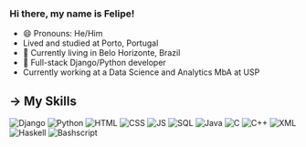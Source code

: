 ### Hi there, my name is Felipe!
- 😄 Pronouns: He/Him
- Lived and studied at Porto, Portugal
- 💯 Currently living in Belo Horizonte, Brazil
- 📖 Full-stack Django/Python developer
- Currently working at a Data Science and Analytics MbA at USP

## → My Skills
![Django](https://img.shields.io/badge/Django-profficient-blue)
![Python](https://img.shields.io/badge/Python-profficient-blue)
![HTML](https://img.shields.io/badge/HTML-profficient-blue)
![CSS](https://img.shields.io/badge/CSS-profficient-blue)
![JS](https://img.shields.io/badge/JS-profficient-blue)
![SQL](https://img.shields.io/badge/SQL-profficient-blue)
![Java](https://img.shields.io/badge/Java-competent-orange)
![C](https://img.shields.io/badge/C-competent-orange)
![C++](https://img.shields.io/badge/C++-competent-orange)
![XML](https://img.shields.io/badge/XML-competent-orange)
![Haskell](https://img.shields.io/badge/Haskell-competent-orange)
![Bashscript](https://img.shields.io/badge/Bashscript-beginner-yellow)

<!--
**thevvalverde/thevvalverde** is a ✨ _special_ ✨ repository because its `README.md` (this file) appears on your GitHub profile.

Here are some ideas to get you started:

- 🔭 I’m currently working on ...
- 🌱 I’m currently learning ...
- 👯 I’m looking to collaborate on ...
- 🤔 I’m looking for help with ...
- 💬 Ask me about ...
- 📫 How to reach me: ...
- ⚡ Fun fact: ...
-->
